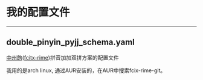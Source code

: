 我的配置文件
==================

---------------------------------------------

double_pinyin_pyjj_schema.yaml
----------------------------------------

[中州韵](http://code.google.com/p/rimeime/)([fcitx-rime](https://github.com/fcitx/fcitx-rime))拼音加加双拼方案的配置文件

我用的是arch linux, 通过AUR安装的，在AUR中搜索fcix-rime-git。
